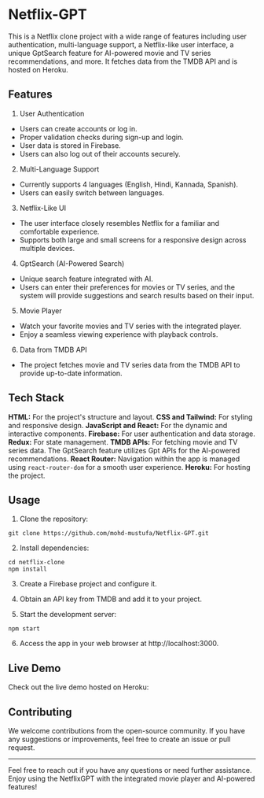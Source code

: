 # Netflix-GPT

This is a Netflix clone project with a wide range of features including user authentication, multi-language support, a Netflix-like user interface, a unique GptSearch feature for AI-powered movie and TV series recommendations, and more. It fetches data from the TMDB API and is hosted on Heroku.

## Features

1. User Authentication

- Users can create accounts or log in.
- Proper validation checks during sign-up and login.
- User data is stored in Firebase.
- Users can also log out of their accounts securely.

2. Multi-Language Support

- Currently supports 4 languages (English, Hindi, Kannada, Spanish).
- Users can easily switch between languages.

3. Netflix-Like UI

- The user interface closely resembles Netflix for a familiar and comfortable experience.
- Supports both large and small screens for a responsive design across multiple devices.

4. GptSearch (AI-Powered Search)

- Unique search feature integrated with AI.
- Users can enter their preferences for movies or TV series, and the system will provide suggestions and search results based on their input.

5. Movie Player

- Watch your favorite movies and TV series with the integrated player.
- Enjoy a seamless viewing experience with playback controls.

6. Data from TMDB API

- The project fetches movie and TV series data from the TMDB API to provide up-to-date information.

## Tech Stack

**HTML:** For the project's structure and layout.
**CSS and Tailwind:** For styling and responsive design.
**JavaScript and React:** For the dynamic and interactive components.
**Firebase:** For user authentication and data storage.
**Redux:** For state management.
**TMDB APIs:** For fetching movie and TV series data. The GptSearch feature utilizes Gpt APIs for the AI-powered recommendations.
**React Router:** Navigation within the app is managed using `react-router-dom` for a smooth user experience.
**Heroku:** For hosting the project.

## Usage

1. Clone the repository:

```
git clone https://github.com/mohd-mustufa/Netflix-GPT.git

```

2. Install dependencies:

```
cd netflix-clone
npm install
```

3. Create a Firebase project and configure it.

4. Obtain an API key from TMDB and add it to your project.

5. Start the development server:

```
npm start
```

6. Access the app in your web browser at http://localhost:3000.

## Live Demo

Check out the live demo hosted on Heroku:

## Contributing

We welcome contributions from the open-source community. If you have any suggestions or improvements, feel free to create an issue or pull request.

<hr>

Feel free to reach out if you have any questions or need further assistance. Enjoy using the NetflixGPT with the integrated movie player and AI-powered features!

